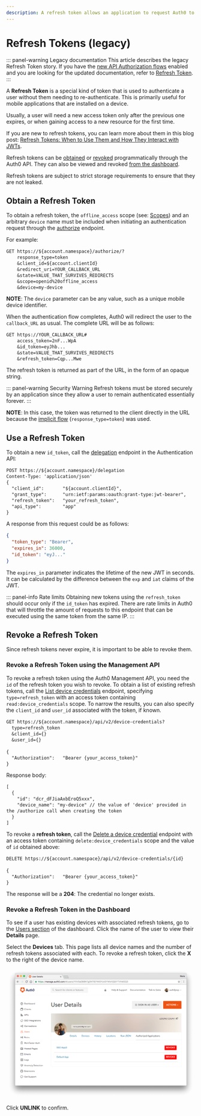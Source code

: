 ```yaml
---
description: A refresh token allows an application to request Auth0 to issue a new id_token directly, without needing to re-authenticate the user.
---
```


# Refresh Tokens (legacy)

::: panel-warning Legacy documentation
This article describes the legacy Refresh Token story. If you have the [new API Authorization flows](/api-auth/tutorials/configuring-tenant-for-api-auth) enabled and you are looking for the updated documentation, refer to [Refresh Token](/tokens/refresh-token).
:::

A **Refresh Token** is a special kind of token that is used to authenticate a user without them needing to re-authenticate. This is primarily useful for mobile applications that are installed on a device.

Usually, a user will need a new access token only after the previous one expires, or when gaining access to a new resource for the first time.

If you are new to refresh tokens, you can learn more about them in this blog post: [Refresh Tokens: When to Use Them and How They Interact with JWTs](https://auth0.com/blog/refresh-tokens-what-are-they-and-when-to-use-them/).

Refresh tokens can be [obtained](#obtain-a-refresh-token) or [revoked](#revoke-a-refresh-token-using-the-management-api) programmatically through the Auth0 API. They can also be viewed and revoked [from the dashboard](#revoke-a-refresh-token-in-the-dashboard).

Refresh tokens are subject to strict storage requirements to ensure that they are not leaked.

## Obtain a Refresh Token

To obtain a refresh token, the `offline_access` scope (see: [Scopes](/scopes)) and an arbitrary `device` name must be included when initiating an authentication request through the [authorize](/api/authentication/reference#authorize-client) endpoint.

For example:

```text
GET https://${account.namespace}/authorize/?
    response_type=token
    &client_id=${account.clientId}
    &redirect_uri=YOUR_CALLBACK_URL
    &state=VALUE_THAT_SURVIVES_REDIRECTS
    &scope=openid%20offline_access
    &device=my-device
```

**NOTE**: The `device` parameter can be any value, such as a unique mobile device identifier.

When the authentication flow completes, Auth0 will redirect the user to the `callback_URL` as usual.
The complete URL will be as follows:

```text
GET https://YOUR_CALLBACK_URL#
    access_token=2nF...WpA
    &id_token=eyJhb...
    &state=VALUE_THAT_SURVIVES_REDIRECTS
    &refresh_token=Cqp...Mwe
```

The refresh token is returned as part of the URL, in the form of an opaque string.

::: panel-warning Security Warning
Refresh tokens must be stored securely by an application since they allow a user to remain authenticated essentially forever.
:::

**NOTE**: In this case, the token was returned to the client directly in the URL because the [implicit flow](/protocols#oauth2-implicit-flow) (`response_type=token`) was used.

## Use a Refresh Token

To obtain a new `id_token`, call the [delegation](/api/authentication/reference#delegation) endpoint in the Authentication API:

```text
POST https://${account.namespace}/delegation
Content-Type: 'application/json'
{
  "client_id":       "${account.clientId}",
  "grant_type":      "urn:ietf:params:oauth:grant-type:jwt-bearer",
  "refresh_token":   "your_refresh_token",
  "api_type":        "app"
}
```

A response from this request could be as follows:

```json
{
  "token_type": "Bearer",
  "expires_in": 36000,
  "id_token": "eyJ..."
}
```

The `expires_in` parameter indicates the lifetime of the new JWT in seconds. It can be calculated by the difference between the `exp` and `iat` claims of the JWT.

::: panel-info Rate limits
Obtaining new tokens using the `refresh_token` should occur only if the `id_token` has expired. There are rate limits in Auth0 that will throttle the amount of requests to this endpoint that can be executed using the same token from the same IP.
:::


## Revoke a Refresh Token

Since refresh tokens never expire, it is important to be able to revoke them.

### Revoke a Refresh Token using the Management API

To revoke a refresh token using the Auth0 Management API, you need the `id` of the refresh token you wish to revoke. To obtain a list of existing refresh tokens, call the [List device credentials](/api/management/v2#!/Device_Credentials/get_device_credentials) endpoint, specifying `type=refresh_token` with an access token containing `read:device_credentials` scope. To narrow the results, you can also specify the `client_id` and `user_id` associated with the token, if known.

```text
GET https://${account.namespace}/api/v2/device-credentials?
  type=refresh_token
  &client_id={}
  &user_id={}

{
  "Authorization":   "Bearer {your_access_token}"
}
```

Response body:

```text
[
  {
    "id": "dcr_dFJiaAxbEroQ5xxx",
    "device_name": "my-device" // the value of 'device' provided in the /authorize call when creating the token
  }
]
```

To revoke a __refresh token__, call the [Delete a device credential](/api/management/v2#!/Device_Credentials/delete_device_credentials_by_id) endpoint with an access token containing `delete:device_credentials` scope and the value of `id` obtained above:

```text
DELETE https://${account.namespace}/api/v2/device-credentials/{id}

{
  "Authorization":   "Bearer {your_access_token}"
}

```

The response will be a **204**: The credential no longer exists.

### Revoke a Refresh Token in the Dashboard

To see if a user has existing devices with associated refresh tokens, go to the [Users section](${manage_url}/#/users) of the dashboard. Click the name of the user to view their **Details** page.

Select the **Devices** tab. This page lists all device names and the number of refresh tokens associated with each. To revoke a refresh token, click the **X** to the right of the device name.

![](/media/articles/tokens/dashboard-revoke-refresh-token.png)

Click **UNLINK** to confirm.
